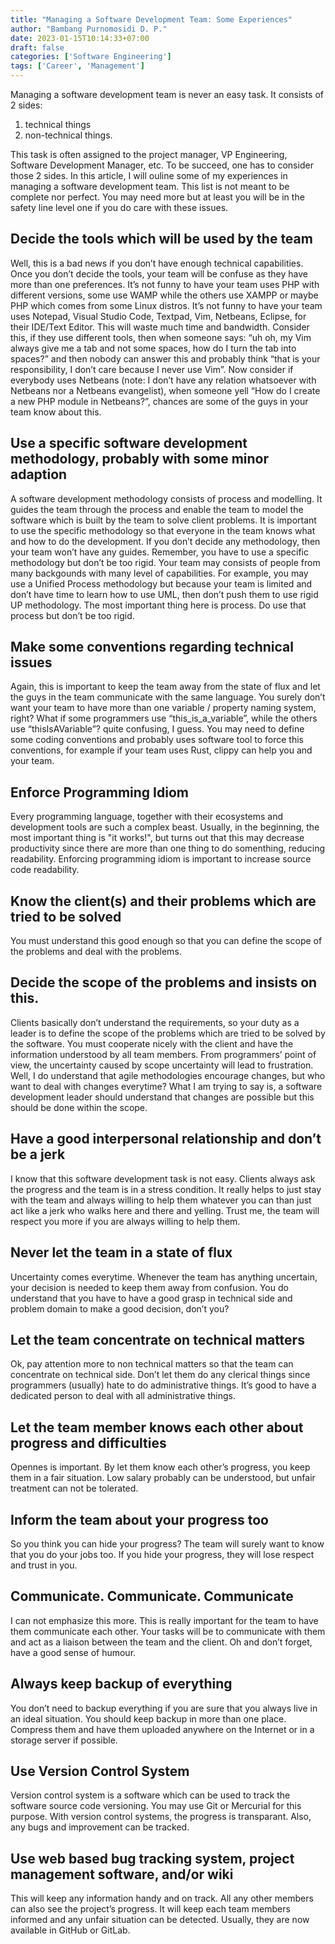 ```yaml
---
title: "Managing a Software Development Team: Some Experiences"
author: "Bambang Purnomosidi D. P."
date: 2023-01-15T10:14:33+07:00
draft: false
categories: ['Software Engineering']
tags: ['Career', 'Management']
---
```


Managing a software development team is never an easy task. It consists of 2 sides: 

1. technical things
2. non-technical things. 

This task is often assigned to the project manager, VP Engineering, Software Development Manager, etc. To be succeed, one has to consider those 2 sides. In this article, I will ouline some of my experiences in managing a software development team. This list is not meant to be complete nor perfect. You may need more but at least you will be in the safety line level one if you do care with these issues.

## Decide the tools which will be used by the team

Well, this is a bad news if you don’t have enough technical capabilities. Once you don’t decide the tools, your team will be confuse as they have more than one preferences. It’s not funny to have your team uses PHP with different versions, some use WAMP while the others use XAMPP or maybe PHP which comes from some Linux distros. It’s not funny to have your team uses Notepad, Visual Studio Code, Textpad, Vim, Netbeans, Eclipse, for their IDE/Text Editor. This will waste much time and bandwidth. Consider this, if they use different tools, then when someone says: “uh oh, my Vim always give me a tab and not some spaces, how do I turn the tab into spaces?” and then nobody can answer this and probably think “that is your responsibility, I don’t care because I never use Vim”. Now consider if everybody uses Netbeans (note: I don’t have any relation whatsoever with Netbeans nor a Netbeans evangelist), when someone yell “How do I create a new PHP module in Netbeans?”, chances are some of the guys in your team know about this.

## Use a specific software development methodology, probably with some minor adaption

A software development methodology consists of process and modelling. It guides the team through the process and enable the team to model the software which is built by the team to solve client problems. It is important to use the specific methodology so that everyone in the team knows what and how to do the development. If you don’t decide any methodology, then your team won’t have any guides. Remember, you have to use a specific methodology but don’t be too rigid. Your team may consists of people from many backgounds with many level of capabilities. For example, you may use a Unified Process methodology but because your team is limited and don’t have time to learn how to use UML, then don’t push them to use rigid UP methodology. The most important thing here is process. Do use that process but don’t be too rigid.

## Make some conventions regarding technical issues

Again, this is important to keep the team away from the state of flux and let the guys in the team communicate with the same language. You surely don’t want your team to have more than one variable / property naming system, right? What if some programmers use “this_is_a_variable”, while the others use “thisIsAVariable”? quite confusing, I guess. You may need to define some coding conventions and probably uses software tool to force this conventions, for example if your team uses Rust, clippy can help you and your team.

## Enforce Programming Idiom 

Every programming language, together with their ecosystems and development tools are such a complex beast. Usually, in the beginning, the most important thing is "it works!", but turns out that this may decrease productivity since there are more than one thing to do somenthing, reducing readability. Enforcing programming idiom is important to increase source code readability. 

## Know the client(s) and their problems which are tried to be solved

You must understand this good enough so that you can define the scope of the problems and deal with the problems.

## Decide the scope of the problems and insists on this.

Clients basically don’t understand the requirements, so your duty as a leader is to define the scope of the problems which are tried to be solved by the software. You must cooperate nicely with the client and have the information understood by all team members. From programmers’ point of view, the uncertainty caused by scope uncertainty will lead to frustration. Well, I do understand that agile methodologies encourage changes, but who want to deal with changes everytime? What I am trying to say is, a software development leader should understand that changes are possible but this should be done within the scope.

## Have a good interpersonal relationship and don’t be a jerk

I know that this software development task is not easy. Clients always ask the progress and the team is in a stress condition. It really helps to just stay with the team and always willing to help them whatever you can than just act like a jerk who walks here and there and yelling. Trust me, the team will respect you more if you are always willing to help them.

## Never let the team in a state of flux

Uncertainty comes everytime. Whenever the team has anything uncertain, your decision is needed to keep them away from confusion. You do understand that you have to have a good grasp in technical side and problem domain to make a good decision, don’t you?

## Let the team concentrate on technical matters

Ok, pay attention more to non technical matters so that the team can concentrate on technical side. Don’t let them do any clerical things since programmers (usually) hate to do administrative things. It’s good to have a dedicated person to deal with all administrative things.

## Let the team member knows each other about progress and difficulties

Opennes is important. By let them know each other’s progress, you keep them in a fair situation. Low salary probably can be understood, but unfair treatment can not be tolerated.

## Inform the team about your progress too

So you think you can hide your progress? The team will surely want to know that you do your jobs too. If you hide your progress, they will lose respect and trust in you.

## Communicate. Communicate. Communicate

I can not emphasize this more. This is really important for the team to have them communicate each other. Your tasks will be to communicate with them and act as a liaison between the team and the client. Oh and don’t forget, have a good sense of humour.

## Always keep backup of everything

You don’t need to backup everything if you are sure that you always live in an ideal situation. You should keep backup in more than one place. Compress them and have them uploaded anywhere on the Internet or in a storage server if possible.

## Use Version Control System

Version control system is a software which can be used to track the software source code versioning. You may use Git or Mercurial for this purpose. With version control systems, the progress is transparant. Also, any bugs and improvement can be tracked.

## Use web based bug tracking system, project management software, and/or wiki

This will keep any information handy and on track. All any other members can also see the project’s progress. It will keep each team members informed and any unfair situation can be detected. Usually, they are now available in GitHub or GitLab.
